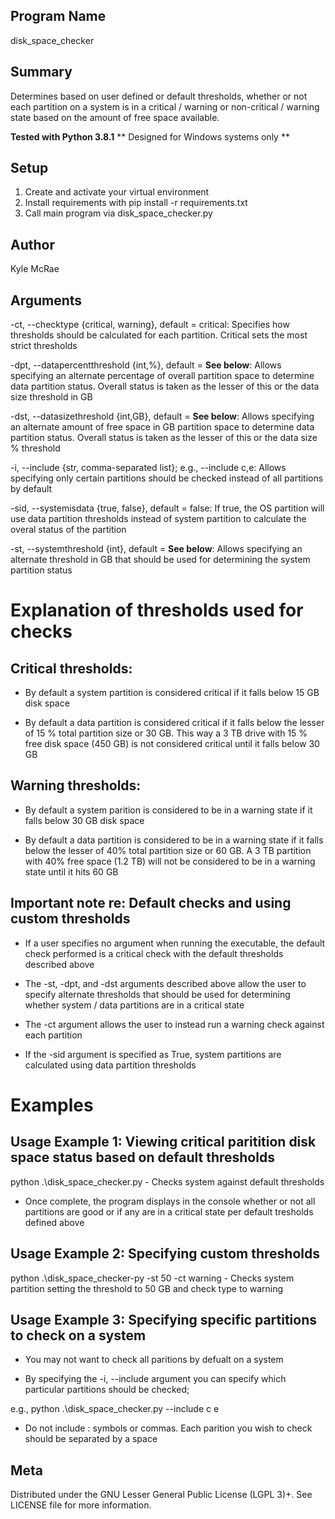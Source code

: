 ﻿## Program Name 
disk_space_checker

## Summary
Determines based on user defined or default thresholds, whether or not each partition on a system is in a 
critical / warning or non-critical / warning state based on the amount of free space available.

**Tested with Python 3.8.1**
** Designed for Windows systems only **

## Setup
1. Create and activate your virtual environment
2. Install requirements with pip install -r requirements.txt
3. Call main program via disk_space_checker.py


## Author
Kyle McRae


## Arguments
-ct, --checktype {critical, warning}, default = critical: Specifies how thresholds should be calculated for 
each partition. Critical sets the most strict thresholds

-dpt, --datapercentthreshold {int,%}, default = **See below**: Allows specifying an alternate percentage of 
overall partition space to determine data partition status. Overall status is taken as the lesser of this or 
the data size threshold in GB

-dst, --datasizethreshold {int,GB}, default = **See below**: Allows specifying an alternate amount of free space
in GB partition space to determine data partition status. Overall status is taken as the lesser of this or the 
data size % threshold

-i, --include {str, comma-separated list}; e.g., --include c,e: Allows specifying only certain partitions should
be checked instead of all partitions by default 

-sid, --systemisdata {true, false}, default = false: If true, the OS partition will use data partition thresholds 
instead of system partition to calculate the overal status of the partition

-st, --systemthreshold {int}, default = **See below**: Allows specifying an alternate threshold in GB that 
should be used for determining the system partition status 


# Explanation of thresholds used for checks

## Critical thresholds:
- By default a system partition is considered critical if it falls below 15 GB disk space

- By default a data partition is considered critical if it falls below the lesser of 15 % total partition size 
or 30 GB. This way a 3 TB drive with 15 % free disk space (450 GB) is not considered critical until it falls below 
30 GB

## Warning thresholds:
- By default a system parition is considered to be in a warning state if it falls below 30 GB disk space

- By default a data partition is considered to be in a warning state if it falls below the lesser of 40% total 
partition size or 60 GB. A 3 TB partition with 40% free space (1.2 TB) will not be considered to be in a warning 
state until it hits 60 GB

## Important note re: Default checks and using custom thresholds
- If a user specifies no argument when running the executable, the default check performed is a critical check 
with the default thresholds described above

- The -st, -dpt, and -dst arguments described above allow the user to specify alternate thresholds that should be 
used for determining whether system / data partitions are in a critical state

- The -ct argument allows the user to instead run a warning check against each partition

- If the -sid argument is specified as True, system partitions are calculated using data partition thresholds


# Examples

## Usage Example 1: Viewing critical paritition disk space status based on default thresholds

python .\disk_space_checker.py - Checks system against default thresholds

- Once complete, the program displays in the console whether or not all partitions are good or if any are in a 
critical state per default tresholds defined above

## Usage Example 2: Specifying custom thresholds

python .\disk_space_checker-py -st 50 -ct warning - Checks system partition setting the threshold to 50 GB and check type to warning

## Usage Example 3: Specifying specific partitions to check on a system

- You may not want to check all paritions by defualt on a system

- By specifying the -i, --include argument you can specify which particular partitions should be checked;

e.g., python .\disk_space_checker.py --include c e

- Do not include : symbols or commas. Each parition you wish to check should be separated by a space

   
## Meta

Distributed under the GNU Lesser General Public License (LGPL 3)+. See LICENSE file for more information.